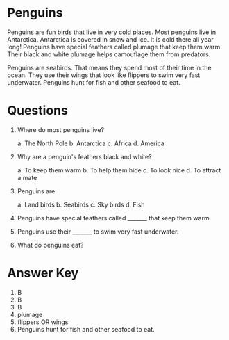 # Penguins

Penguins are fun birds that live in very cold places. Most penguins live in Antarctica. Antarctica is covered in snow and ice. It is cold there all year long! Penguins have special feathers called plumage that keep them warm. Their black and white plumage helps camouflage them from predators.

Penguins are seabirds. That means they spend most of their time in the ocean. They use their wings that look like flippers to swim very fast underwater. Penguins hunt for fish and other seafood to eat.

# Questions

1. Where do most penguins live?

   a. The North Pole
   b. Antarctica
   c. Africa
   d. America

2. Why are a penguin's feathers black and white?

   a. To keep them warm
   b. To help them hide
   c. To look nice
   d. To attract a mate

3. Penguins are:

   a. Land birds
   b. Seabirds
   c. Sky birds
   d. Fish

4. Penguins have special feathers called _______ that keep them warm.

5. Penguins use their _______ to swim very fast underwater.

6. What do penguins eat?

# Answer Key

1. B
2. B
3. B
4. plumage
5. flippers OR wings
6. Penguins hunt for fish and other seafood to eat.
